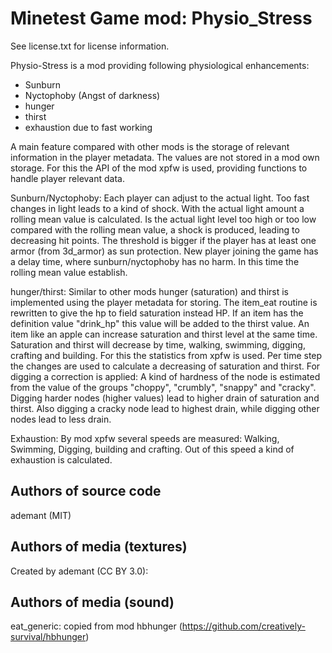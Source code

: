 Minetest Game mod: Physio_Stress
==========================
See license.txt for license information.

Physio-Stress is a mod providing following physiological enhancements:
- Sunburn
- Nyctophoby (Angst of darkness)
- hunger
- thirst
- exhaustion due to fast working

A main feature compared with other mods is the storage of relevant information in the player metadata. The values are not stored in a mod own storage. For this the API of the mod xpfw is used, providing functions to handle player relevant data.

Sunburn/Nyctophoby:
Each player can adjust to the actual light. Too fast changes in light leads to a kind of shock.
With the actual light amount a rolling mean value is calculated. Is the actual light level too high or too low compared with the rolling mean value, a shock is produced, leading to decreasing hit points.
The threshold is bigger if the player has at least one armor (from 3d_armor) as sun protection.
New player joining the game has a delay time, where sunburn/nyctophoby has no harm. In this time the rolling mean value establish.

hunger/thirst:
Similar to other mods hunger (saturation) and thirst is implemented using the player metadata for storing.
The item_eat routine is rewritten to give the hp to field saturation instead HP.
If an item has the definition value "drink_hp" this value will be added to the thirst value.
An item like an apple can increase saturation and thirst level at the same time.
Saturation and thirst will decrease by time, walking, swimming, digging, crafting and building. For this the statistics from xpfw is used. Per time step the changes are used to calculate a decreasing of saturation and thirst.
For digging a correction is applied: A kind of hardness of the node is estimated from the value of the groups "choppy", "crumbly", "snappy" and "cracky". Digging harder nodes (higher values) lead to higher drain of saturation and thirst. Also digging a cracky node lead to highest drain, while digging other nodes lead to less drain.

Exhaustion:
By mod xpfw several speeds are measured: Walking, Swimming, Digging, building and crafting. Out of this speed a kind of exhaustion is calculated.

Authors of source code
----------------------
ademant (MIT)

Authors of media (textures)
---------------------------
  
Created by ademant (CC BY 3.0):

Authors of media (sound)
---------------------------
  eat_generic:	copied from mod hbhunger (https://github.com/creatively-survival/hbhunger)
